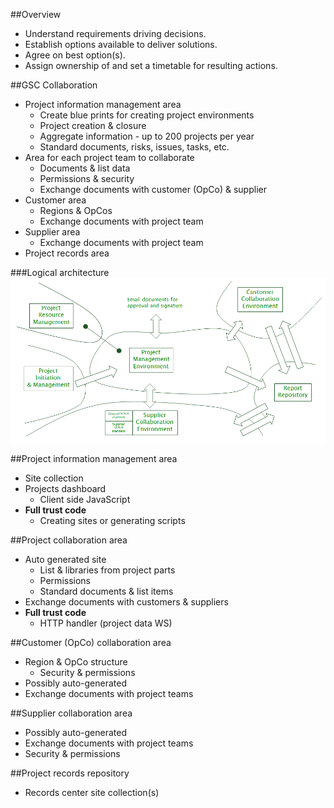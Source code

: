 ##Overview
- Understand requirements driving decisions.
- Establish options available to deliver solutions.
- Agree on best option(s).
- Assign ownership of and set a timetable for resulting actions.



##GSC Collaboration
- Project information management area
	- Create blue prints for creating project environments
	- Project creation & closure
	- Aggregate information - up to 200 projects per year
	- Standard documents, risks, issues, tasks, etc.
- Area for each project team to collaborate
	- Documents & list data
	- Permissions & security
	- Exchange documents with customer (OpCo) & supplier
- Customer area
	- Regions & OpCos
	- Exchange documents with project team
- Supplier area
	- Exchange documents with project team
- Project records area


###Logical architecture
![Logical Architecture](img/gsc-la.png)



##Project information management area
- Site collection
- Projects dashboard
	- Client side JavaScript
- **Full trust code**
	- Creating sites or generating scripts



##Project collaboration area
- Auto generated site
	- List & libraries from project parts
	- Permissions
	- Standard documents & list items
- Exchange documents with customers & suppliers
- **Full trust code**
	- HTTP handler (project data WS)



##Customer (OpCo) collaboration area
- Region & OpCo structure
	- Security & permissions
- Possibly auto-generated
- Exchange documents with project teams



##Supplier collaboration area
- Possibly auto-generated
- Exchange documents with project teams
- Security & permissions



##Project records repository
- Records center site collection(s)